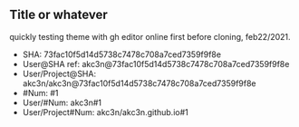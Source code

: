## Title or whatever

quickly testing theme with gh editor online first before cloning, feb22/2021.  


* SHA: 73fac10f5d14d5738c7478c708a7ced7359f9f8e
* User@SHA ref: akc3n@73fac10f5d14d5738c7478c708a7ced7359f9f8e
* User/Project@SHA: akc3n/akc3n@73fac10f5d14d5738c7478c708a7ced7359f9f8e
* \#Num: #1
* User/#Num: akc3n#1
* User/Project#Num: akc3n/akc3n.github.io#1
